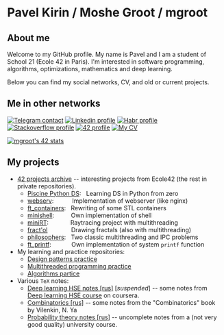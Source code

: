 # Pavel Kirin / Moshe Groot / mgroot

## About me
Welcome to my GitHub profile. My name is Pavel and I am a student of School 21 (Ecole 42 in Paris). I'm interested in software programming, algorithms, optimizations, mathematics and deep learning.

Below you can find my social networks, CV, and old or current projects.

## Me in other networks

[![Telegram contact][telegram_badge]][telegram_link]
[![Linkedin profile][linkedin_badge]][linkedin_link]
[![Habr profile][habr_badge]][habr_link]
[![Stackoverflow profile][stackoverflow_badge]][stackoverflow_link]
[![42 profile][42_badge]][42_link]
[![My CV][CV]][CV_path]

[![mgroot's 42 stats](https://badge42.vercel.app/api/v2/cl1lzyjgu006609jomlylieoe/stats?cursusId=21&coalitionId=89)](https://github.com/JaeSeoKim/badge42)


## My projects

* [42 projects archive](https://github.com/MosheGroot/42projects_archive) --  interesting projects from Ecole42 (the rest in private repositories).
  + [Piscine Python DS](https://github.com/MosheGroot/Piscine-Python-Data-Science):   Learning DS in Python from zero
  + [webserv](https://github.com/MosheGroot/webserver21/):           Implementation of webserver (like nginx)
  + [ft_containers](https://github.com/MosheGroot/42projects_archive/tree/main/ft_containers):   Rewriting of some STL containers
  + [minishell](https://github.com/LinearBasis/minishell):          Own implementation of shell
  + [miniRT](https://github.com/MosheGroot/42projects_archive/tree/main/miniRT):             Raytracing project with multithreading
  + [fract'ol](https://github.com/MosheGroot/42projects_archive/tree/main/fract_ol)              Drawing fractals (also with multithreading)
  + [philosophers](https://github.com/MosheGroot/42projects_archive/tree/main/philosophers):   Two classic multithreading and IPC problems
  + [ft_printf](https://github.com/MosheGroot/42projects_archive/tree/main/ft_printf):            Own implementation of system `printf` function
* My learning and practice repositories:
  + [Design patterns practice](https://github.com/MosheGroot/Design-patterns-practice/)
  + [Multithreaded programming practice](https://github.com/MosheGroot/Multithreaded-programming-practice)
  + [Algorithms partice](https://github.com/MosheGroot/Algorithms-partice)
* Various `TeX` notes:
  + [Deep learning HSE notes [rus]](https://github.com/MosheGroot/deep_learning_hse_notes)  \[*suspended*\] -- some notes from [Deep learning HSE course](https://www.coursera.org/learn/vvedenie-mashinnoe-obuchenie) on coursera.
  + [Combinatorics [rus]](https://github.com/MosheGroot/Combinatorics-notes) -- some notes from the "Combinatorics" book by Vilenkin, N. Ya
  + [Probability theory notes [rus]](https://github.com/MosheGroot/Probability_theory) -- uncomplete notes from a (not very good quality) university course.


[CV_path]: Pavel_Kirin_CV.pdf
[CV]: https://img.shields.io/badge/CV-D3182A?style=for-the-badge&logoColor=white


[telegram_link]: https://t.me/MosheGroot
[telegram_badge]: https://img.shields.io/badge/Telegram-2CA5E0?style=for-the-badge&logo=telegram&logoColor=white "Telegram contact"

[linkedin_link]: https://linkedin.com/in/MosheGroot
[linkedin_badge]: https://img.shields.io/badge/LinkedIn-0077B5?style=for-the-badge&logo=linkedin&logoColor=white "Linkedin profile"

[habr_link]: https://habr.com/ru/users/MosheGroot/posts/
[habr_badge]: https://img.shields.io/badge/Habr-65A3BE?style=for-the-badge&logo=habr&logoColor=white "Habr profile"

[42_link]: https://profile.intra.42.fr/users/mgroot
[42_badge]: https://img.shields.io/badge/Ecole42-000000?style=for-the-badge&logo=42&logoColor=white "Ecole 42 profile"

[stackoverflow_link]: https://stackoverflow.com/users/15247243/mgroot
[stackoverflow_badge]: https://img.shields.io/badge/Stack_Overflow-FE7A16?style=for-the-badge&logo=stack-overflow&logoColor=white "Stackoverflow profile"
